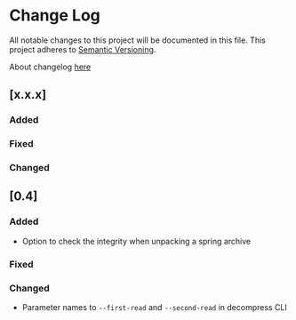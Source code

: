 # Change Log
All notable changes to this project will be documented in this file.
This project adheres to [Semantic Versioning](http://semver.org/).

About changelog [here](https://keepachangelog.com/en/1.0.0/)

## [x.x.x]

### Added
### Fixed
### Changed

## [0.4]

### Added

- Option to check the integrity when unpacking a spring archive

### Fixed

### Changed

- Parameter names to `--first-read` and `--second-read` in decompress CLI